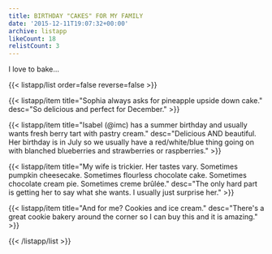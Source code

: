 ```yaml
---
title: BIRTHDAY "CAKES" FOR MY FAMILY
date: '2015-12-11T19:07:32+00:00'
archive: listapp
likeCount: 18
relistCount: 3
---
```


I love to bake...

<!--more-->

{{< listapp/list order=false reverse=false >}}

   {{< listapp/item title="Sophia always asks for pineapple upside down cake."
      desc="So delicious and perfect for December." >}}

   {{< listapp/item title="Isabel (@imc) has a summer birthday and usually wants fresh berry tart with pastry cream."
      desc="Delicious AND beautiful. Her birthday is in July so we usually have a red/white/blue thing going on with blanched blueberries and strawberries or raspberries." >}}

   {{< listapp/item title="My wife is trickier. Her tastes vary. Sometimes pumpkin cheesecake. Sometimes flourless chocolate cake. Sometimes chocolate cream pie. Sometimes creme brûlée."
      desc="The only hard part is getting her to say what she wants. I usually just surprise her." >}}

   {{< listapp/item title="And for me? Cookies and ice cream."
      desc="There's a great cookie bakery around the corner so I can buy this and it is amazing." >}}

{{< /listapp/list >}}
